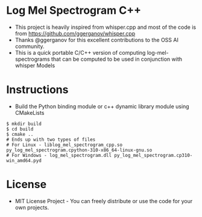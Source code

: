 # Log Mel Spectrogram C++

- This project is heavily inspired from whisper.cpp and most of the code is from https://github.com/ggerganov/whisper.cpp
- Thanks @ggerganov for this excellent contributions to the OSS AI community.
- This is a quick portable C/C++ version of computing log-mel-spectrograms that can be computed to be used in conjunction with whisper Models

# Instructions

- Build the Python binding module or c++ dynamic library module using CMakeLists
```shell
$ mkdir build
$ cd build
$ cmake ..
# Ends up with two types of files
# For Linux - liblog_mel_spectrogram_cpp.so  py_log_mel_spectrogram.cpython-310-x86_64-linux-gnu.so
# For Windows - log_mel_spectrogram.dll py_log_mel_spectrogram.cp310-win_amd64.pyd
```

# License

- MIT License Project - You can freely distribute or use the code for your own projects.
